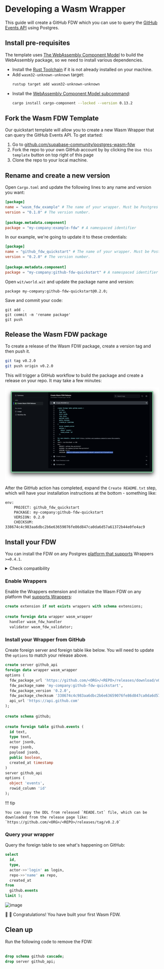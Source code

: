 # Developing a Wasm Wrapper

This guide will create a GitHub FDW which you can use to query the [GitHub Events API](https://api.github.com/events) using Postgres.

## Install pre-requisites

The template uses [The WebAssembly Component Model](https://component-model.bytecodealliance.org/) to build the WebAssembly package, so we need to install various dependencies.

- Install the [Rust Toolchain](https://www.rust-lang.org/tools/install) if it is not already installed on your machine.
- Add `wasm32-unknown-unknown` target:
  ```bash
  rustup target add wasm32-unknown-unknown
  ```
- Install the [WebAssembly Component Model subcommand](https://github.com/bytecodealliance/cargo-component):
  ```bash
  cargo install cargo-component --locked --version 0.13.2
  ```

## Fork the Wasm FDW Template

Our quickstart template will allow you to create a new Wasm Wrapper that can query the GitHub Events API. To get started:

1. Go to [github.com/supabase-community/postgres-wasm-fdw](https://github.com/supabase-community/postgres-wasm-fdw)
2. Fork the repo to your own GitHub account by by clicking the `Use this template` button on top right of this page
3. Clone the repo to your local machine.

## Rename and create a new version

Open `Cargo.toml` and update the following lines to any name and version you want:

```toml
[package]
name = "wasm_fdw_example" # The name of your wrapper. Must be Postgres compatible.
version = "0.1.0" # The version number.

[package.metadata.component]
package = "my-company:example-fdw" # A namespaced identifier
```

In our example, we're going to update it to these credentials:

```toml
[package]
name = "github_fdw_quickstart" # The name of your wrapper. Must be Postgres compatible.
version = "0.2.0" # The version number.

[package.metadata.component]
package = "my-company:github-fdw-quickstart" # A namespaced identifier
```

Open `wit/world.wit` and update the package name and version:

```
package my-company:github-fdw-quickstart@0.2.0;
```

Save and commit your code:

```
git add .
git commit -m 'rename package'
git push
```

## Release the Wasm FDW package

To create a release of the Wasm FDW package, create a version tag and then push it.

```bash
git tag v0.2.0
git push origin v0.2.0
```

This will trigger a GitHub workflow to build the package and create a release on your repo. It may take a few minutes:

![GitHub Build](../assets/wasm-build.png)

After the GitHub action has completed, expand the `Create README.txt` step, which will have your installation instructions at the bottom - something like:

```
env:
    PROJECT: github_fdw_quickstart
    PACKAGE: my-company:github-fdw-quickstart
    VERSION: 0.2.0
    CHECKSUM: 338674c4c983aa6dbc2b6e63659076fe86d847ca0da6d57a61372b44e0fe4ac9
```

## Install your FDW

You can install the FDW on any Postgres [platform that supports](/wrappers/#supported-platforms) Wrappers `>=0.4.1`.

<details>

<summary>Check compatibility</summary>

```sql
select *
from pg_available_extension_versions
where name = 'wrappers';
```

</details>

### Enable Wrappers

Enable the Wrappers extension and initialize the Wasm FDW on any platform that [supports Wrappers](/wrappers/#supported-platforms):

```sql
create extension if not exists wrappers with schema extensions;

create foreign data wrapper wasm_wrapper
  handler wasm_fdw_handler
  validator wasm_fdw_validator;
```

### Install your Wrapper from GitHub

Create foreign server and foreign table like below. You will need to update the `options` to match your release above.

```sql
create server github_api
foreign data wrapper wasm_wrapper
options (
  fdw_package_url 'https://github.com/<ORG>/<REPO>/releases/download/v0.2.0/github_fdw_quickstart.wasm',
  fdw_package_name 'my-company:github-fdw-quickstart',
  fdw_package_version '0.2.0',
  fdw_package_checksum '338674c4c983aa6dbc2b6e63659076fe86d847ca0da6d57a61372b44e0fe4ac9',
  api_url 'https://api.github.com'
);

create schema github;

create foreign table github.events (
  id text,
  type text,
  actor jsonb,
  repo jsonb,
  payload jsonb,
  public boolean,
  created_at timestamp
)
server github_api
options (
  object 'events',
  rowid_column 'id'
);
```

!!! tip

    You can copy the DDL from released `READE.txt` file, which can be downloaded from the release page like: `https://github.com/<ORG>/<REPO>/releases/tag/v0.2.0`

### Query your wrapper

Query the foreign table to see what's happening on GitHub:

```sql
select
  id,
  type,
  actor->>'login' as login,
  repo->>'name' as repo,
  created_at
from
  github.events
limit 5;
```

<img width="812" alt="image" src="https://github.com/user-attachments/assets/53e963cb-6e8f-44f8-9f2e-f0edc73ddf3a">

👏 👏 Congratulations! You have built your first Wasm FDW.

## Clean up

Run the following code to remove the FDW:

```sql

drop schema github cascade;
drop server github_api;
```
